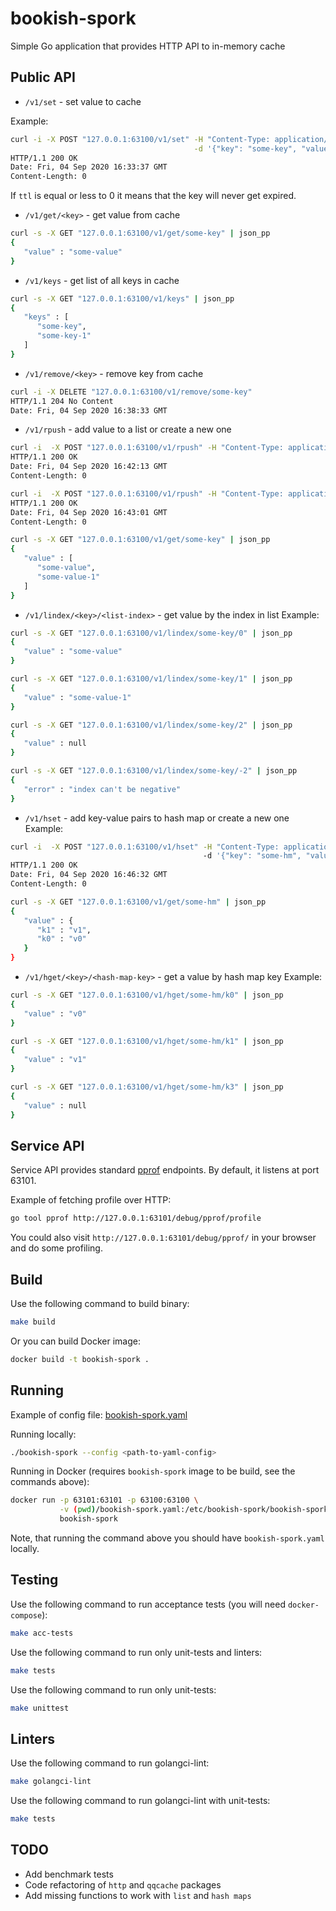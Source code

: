 # bookish-spork

Simple Go application that provides HTTP API to in-memory cache

## Public API

- `/v1/set` - set value to cache

Example:
```bash
curl -i -X POST "127.0.0.1:63100/v1/set" -H "Content-Type: application/json" \
                                         -d '{"key": "some-key", "value": "some-value", "ttl": 10}'
HTTP/1.1 200 OK
Date: Fri, 04 Sep 2020 16:33:37 GMT
Content-Length: 0
```

If `ttl` is equal or less to 0 it means that the key will never get expired.

- `/v1/get/<key>` - get value from cache
```bash
curl -s -X GET "127.0.0.1:63100/v1/get/some-key" | json_pp
{
   "value" : "some-value"
}
```

- `/v1/keys` - get list of all keys in cache
```bash
curl -s -X GET "127.0.0.1:63100/v1/keys" | json_pp
{
   "keys" : [
      "some-key",
      "some-key-1"
   ]
}
```

- `/v1/remove/<key>` - remove key from cache
```bash
curl -i -X DELETE "127.0.0.1:63100/v1/remove/some-key"
HTTP/1.1 204 No Content
Date: Fri, 04 Sep 2020 16:38:33 GMT
```

- `/v1/rpush` - add value to a list or create a new one
```bash
curl -i  -X POST "127.0.0.1:63100/v1/rpush" -H "Content-Type: application/json" -d '{"key": "some-key", "value": "some-value", "ttl": 0}'
HTTP/1.1 200 OK
Date: Fri, 04 Sep 2020 16:42:13 GMT
Content-Length: 0

curl -i  -X POST "127.0.0.1:63100/v1/rpush" -H "Content-Type: application/json" -d '{"key": "some-key", "value": "some-value-1"}'
HTTP/1.1 200 OK
Date: Fri, 04 Sep 2020 16:43:01 GMT
Content-Length: 0

curl -s -X GET "127.0.0.1:63100/v1/get/some-key" | json_pp
{
   "value" : [
      "some-value",
      "some-value-1"
   ]
}
```

- `/v1/lindex/<key>/<list-index>` - get value by the index in list
Example:
```bash
curl -s -X GET "127.0.0.1:63100/v1/lindex/some-key/0" | json_pp
{
   "value" : "some-value"
}

curl -s -X GET "127.0.0.1:63100/v1/lindex/some-key/1" | json_pp
{
   "value" : "some-value-1"
}

curl -s -X GET "127.0.0.1:63100/v1/lindex/some-key/2" | json_pp
{
   "value" : null
}

curl -s -X GET "127.0.0.1:63100/v1/lindex/some-key/-2" | json_pp
{
   "error" : "index can't be negative"
}
```

- `/v1/hset` - add key-value pairs to hash map or create a new one
Example:
```bash
curl -i  -X POST "127.0.0.1:63100/v1/hset" -H "Content-Type: application/json"
                                           -d '{"key": "some-hm", "value": {"k0": "v0", "k1": "v1"}, "ttl": 0}'
HTTP/1.1 200 OK
Date: Fri, 04 Sep 2020 16:46:32 GMT
Content-Length: 0

curl -s -X GET "127.0.0.1:63100/v1/get/some-hm" | json_pp
{
   "value" : {
      "k1" : "v1",
      "k0" : "v0"
   }
}
```

- `/v1/hget/<key>/<hash-map-key>` - get a value by hash map key
Example:
```bash
curl -s -X GET "127.0.0.1:63100/v1/hget/some-hm/k0" | json_pp
{
   "value" : "v0"
}

curl -s -X GET "127.0.0.1:63100/v1/hget/some-hm/k1" | json_pp
{
   "value" : "v1"
}

curl -s -X GET "127.0.0.1:63100/v1/hget/some-hm/k3" | json_pp
{
   "value" : null
}
```


## Service API

Service API provides standard [pprof](https://golang.org/pkg/net/http/pprof/) endpoints.
By default, it listens at port 63101.

Example of fetching profile over HTTP:
```bash
go tool pprof http://127.0.0.1:63101/debug/pprof/profile
```

You could also visit `http://127.0.0.1:63101/debug/pprof/` in your browser and do some profiling.

## Build

Use the following command to build binary:

```bash
make build
```

Or you can build Docker image:

```bash
docker build -t bookish-spork .
```

## Running

Example of config file: [bookish-spork.yaml](bookish-spork.example.yaml)

Running locally:
```bash
./bookish-spork --config <path-to-yaml-config>
```

Running in Docker (requires `bookish-spork` image to be build, see the commands above):
```bash
docker run -p 63101:63101 -p 63100:63100 \
           -v (pwd)/bookish-spork.yaml:/etc/bookish-spork/bookish-spork.yaml \
           bookish-spork
```

Note, that running the command above you should have `bookish-spork.yaml` locally.

## Testing

Use the following command to run acceptance tests (you will need `docker-compose`):

```sh
make acc-tests
```

Use the following command to run only unit-tests and linters:

```sh
make tests
```

Use the following command to run only unit-tests:

```sh
make unittest
```

## Linters

Use the following command to run golangci-lint:

```sh
make golangci-lint
```

Use the following command to run golangci-lint with unit-tests:

```sh
make tests
```

## TODO

* Add benchmark tests
* Code refactoring of `http` and `qqcache` packages
* Add missing functions to work with `list` and `hash maps`
